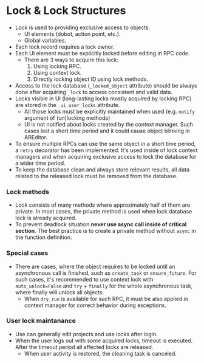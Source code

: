 # Lock & Lock Structures

- Lock is used to providing exclusive access to objects. 
  - UI elements (dobot, action point, etc.).
  - Global variables.
- Each lock record requires a lock owner.
- Each UI element must be explicitly locked before editing in RPC code.
  - There are 3 ways to acquire this lock:
     1. Using locking RPC.
     2. Using context lock.
     3. Directly locking object ID using lock methods.
- Access to the lock database (`_locked_object` attribute) should be always done after acquiring `_lock` to access consistent and valid data.
- Locks visible in UI (long-lasting locks mostly acquired by locking RPC) are stored in the `_ui_user_locks` attribute.
  - All those locks must be explicitly maintained when used (e.g. `notify` argument of (un)locking methods)
  - UI is not notified about locks created by the context manager. Such cases last a short time period and it could cause object blinking in AREditor.
- To ensure multiple RPCs can use the same object in a short time period, a `retry` decorator has been implemented. It's used inside of lock context managers and when acquiring exclusive access to lock the database for a wider time period.
- To keep the database clean and always store relevant results, all data related to the released lock must be removed from the database.

### Lock methods

- Lock consists of many methods where approximately half of them are private. In most cases, the private method is used when lock database lock is already acquired.
- To prevent deadlock situation **never use async call inside of critical section**. The best practice is to create a private method without `async` in the function definition.


### Special cases

- There are cases, where the object requires to be locked until an asynchronous call is finished, such as `create_task` or `ensure_future`. For such cases, it's recommended to use context lock with `auto_unlock=False` and `try` + `finally` for the whole asynchronous task, where finally will unlock all objects.
  - When `dry_run` is available for such RPC, it must be also applied in context manager for correct behavior during exceptions.


### User lock maintanance

- Use can generally edit projects and use locks after login.
- When the user logs out with some acquired locks, timeout is executed. After the timeout period all affected locks are released.
  - When user activity is restored, the cleaning task is canceled.
